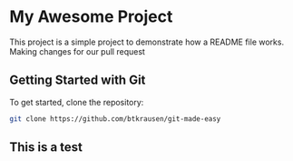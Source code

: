# My Awesome Project

This project is a simple project to demonstrate how a README file works.
Making changes for our pull request

## Getting Started with Git

To get started, clone the repository:

```bash
git clone https://github.com/btkrausen/git-made-easy
```

## This is a test